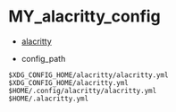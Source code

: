 # MY_alacritty_config


- [alacritty](https://github.com/alacritty/alacritty)


- config_path
```shell
$XDG_CONFIG_HOME/alacritty/alacritty.yml
$XDG_CONFIG_HOME/alacritty.yml
$HOME/.config/alacritty/alacritty.yml
$HOME/.alacritty.yml
```

